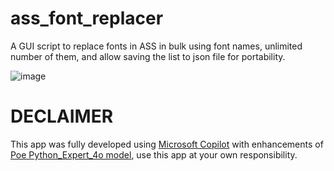 # ass_font_replacer
A GUI script to replace fonts in ASS in bulk using font names, unlimited number of them, and allow saving the list to json file for portability.

![image](https://github.com/user-attachments/assets/b1b6c465-070b-415c-a3c3-a5d74d711f31)

# DECLAIMER 

This app was fully developed using [Microsoft Copilot](https://copilot.microsoft.com/) with enhancements of [Poe Python_Expert_4o model](https://poe.com/Python_Expert_4o), use this app at your own responsibility.
